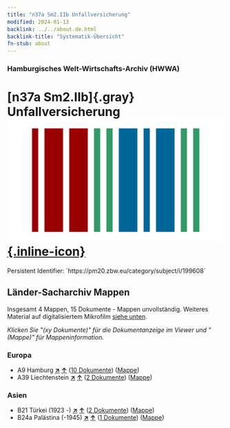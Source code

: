 ```yaml
---
title: "n37a Sm2.IIb Unfallversicherung"
modified: 2024-01-13
backlink: ../../about.de.html
backlink-title: "Systematik-Übersicht"
fn-stub: about
---
```


### Hamburgisches Welt-Wirtschafts-Archiv (HWWA)

# [n37a Sm2.IIb]{.gray}&#8201; Unfallversicherung &#160; [![Wikidata](/images/Wikidata-logo.svg "Wikidata"){.inline-icon}](http://www.wikidata.org/entity/Q104711301)

<div class="hint">Persistent Identifier: `https://pm20.zbw.eu/category/subject/i/199608`</div>







## Länder-Sacharchiv Mappen






Insgesamt 4 Mappen, 15 Dokumente - Mappen unvollständig. Weiteres Material auf digitalisiertem Mikrofilm [siehe unten](#filmsections).

_Klicken Sie "(xy Dokumente)" für die Dokumentanzeige im Viewer und "(Mappe)" für Mappeninformation._




### Europa

- A9 Hamburg [**&nearr;**](../../../geo/i/140905/about.de.html "Hamburg (alle Mappen)") [**&uarr;**](../../../geo/about.de.html#A9 "Ländersystematik") (<a href="https://pm20.zbw.eu/iiifview/folder/sh/140905,199608" title="über: Hamburg : Unfallversicherung" target="_blank">10 Dokumente</a>) ([Mappe](../../../../folder/sh/1409xx/140905/1996xx/199608/about.de.html))
- A39 Liechtenstein [**&nearr;**](../../../geo/i/141016/about.de.html "Liechtenstein (alle Mappen)") [**&uarr;**](../../../geo/about.de.html#A39 "Ländersystematik") (<a href="https://pm20.zbw.eu/iiifview/folder/sh/141016,199608" title="über: Liechtenstein : Unfallversicherung" target="_blank">2 Dokumente</a>) ([Mappe](../../../../folder/sh/1410xx/141016/1996xx/199608/about.de.html))

### Asien

- B21 Türkei (1923 -) [**&nearr;**](../../../geo/i/141111/about.de.html "Türkei (1923 -) (alle Mappen)") [**&uarr;**](../../../geo/about.de.html#B21 "Ländersystematik") (<a href="https://pm20.zbw.eu/iiifview/folder/sh/141111,199608" title="über: Türkei (1923 -) : Unfallversicherung" target="_blank">2 Dokumente</a>) ([Mappe](../../../../folder/sh/1411xx/141111/1996xx/199608/about.de.html))
- B24a Palästina (-1945) [**&nearr;**](../../../geo/i/141115/about.de.html "Palästina (-1945) (alle Mappen)") [**&uarr;**](../../../geo/about.de.html#B24a "Ländersystematik") (<a href="https://pm20.zbw.eu/iiifview/folder/sh/141115,199608" title="über: Palästina (-1945) : Unfallversicherung" target="_blank">1 Dokumente</a>) ([Mappe](../../../../folder/sh/1411xx/141115/1996xx/199608/about.de.html))



<a id="filmsections" />













